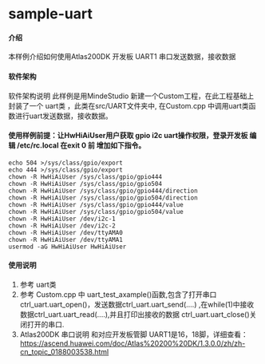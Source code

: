 # sample-uart

#### 介绍
本样例介绍如何使用Atlas200DK 开发板 UART1 串口发送数据，接收数据

#### 软件架构
软件架构说明
此样例是用MindeStudio 新建一个Custom工程，在此工程基础上封装了一个 uart类 ，此类在src/UART文件夹中, 在Custom.cpp 中调用uart类函数进行uart发送数据，接收数据。

#### 使用样例前提：让HwHiAiUser用户获取 gpio i2c uart操作权限，登录开发板  编辑 /etc/rc.local 在exit 0 前 增加如下指令。
    echo 504 >/sys/class/gpio/export
    echo 444 >/sys/class/gpio/export
    chown -R HwHiAiUser /sys/class/gpio/gpio444
    chown -R HwHiAiUser /sys/class/gpio/gpio504
    chown -R HwHiAiUser /sys/class/gpio/gpio444/direction
    chown -R HwHiAiUser /sys/class/gpio/gpio504/direction
    chown -R HwHiAiUser /sys/class/gpio/gpio444/value
    chown -R HwHiAiUser /sys/class/gpio/gpio504/value
    chown -R HwHiAiUser /dev/i2c-1
    chown -R HwHiAiUser /dev/i2c-2
    chown -R HwHiAiUser /dev/ttyAMA0
    chown -R HwHiAiUser /dev/ttyAMA1
    usermod -aG HwHiAiUser HwHiAiUser
 
#### 使用说明

1.  参考 uart类 
2.  参考 Custom.cpp 中 uart_test_axample()函数,包含了打开串口 ctrl_uart.uart_open()，发送数据ctrl_uart.uart_send(....)    ,在while(1)中接收数据ctrl_uart.uart_read(....),并且打印出接收的数据 ctrl_uart.uart_close()关闭打开的串口.
3.  Atlas200DK 串口说明 和对应开发板管脚 UART1是16，18脚，详细查看：
    https://ascend.huawei.com/doc/Atlas%20200%20DK/1.3.0.0/zh/zh-cn_topic_0188003538.html

